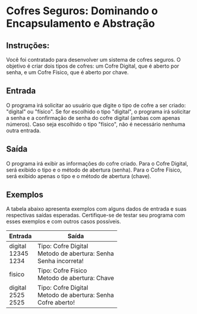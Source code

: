 # Cofres Seguros: Dominando o Encapsulamento e Abstração
## Instruções:
Você foi contratado para desenvolver um sistema de cofres seguros. O objetivo é criar dois tipos de cofres: um Cofre Digital, que é aberto por senha, e um Cofre Físico, que é aberto por chave.

## Entrada
O programa irá solicitar ao usuário que digite o tipo de cofre a ser criado: "digital" ou "físico". Se for escolhido o tipo "digital", o programa irá solicitar a senha e a confirmação de senha do cofre digital (ambas com apenas números). Caso seja escolhido o tipo "físico", não é necessário nenhuma outra entrada.

## Saída
O programa irá exibir as informações do cofre criado. Para o Cofre Digital, será exibido o tipo e o método de abertura (senha). Para o Cofre Físico, será exibido apenas o tipo e o método de abertura (chave).

## Exemplos
A tabela abaixo apresenta exemplos com alguns dados de entrada e suas respectivas saídas esperadas. Certifique-se de testar seu programa com esses exemplos e com outros casos possíveis.

| Entrada | Saída |
|---------|-------|
| digital <br> 12345 <br> 1234 | Tipo: Cofre Digital <br> Metodo de abertura: Senha <br> Senha incorreta! |
| fisico | Tipo: Cofre Fisico <br> Metodo de abertura: Chave |
| digital <br> 2525 <br> 2525 | Tipo: Cofre Digital <br> Metodo de abertura: Senha <br> Cofre aberto! |
